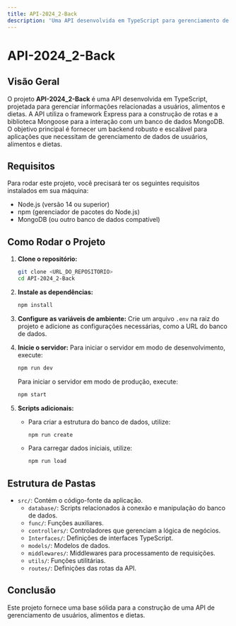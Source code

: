 ```yaml
---
title: API-2024_2-Back
description: 'Uma API desenvolvida em TypeScript para gerenciamento de usuarios, alimentos e dietas'
---
```


# API-2024_2-Back

## Visão Geral

O projeto **API-2024_2-Back** é uma API desenvolvida em TypeScript, projetada para gerenciar informações relacionadas a usuários, alimentos e dietas. A API utiliza o framework Express para a construção de rotas e a biblioteca Mongoose para a interação com um banco de dados MongoDB. O objetivo principal é fornecer um backend robusto e escalável para aplicações que necessitam de gerenciamento de dados de usuários, alimentos e dietas.

## Requisitos

Para rodar este projeto, você precisará ter os seguintes requisitos instalados em sua máquina:

- Node.js (versão 14 ou superior)
- npm (gerenciador de pacotes do Node.js)
- MongoDB (ou outro banco de dados compatível)

## Como Rodar o Projeto

1. **Clone o repositório:**
   ```bash
   git clone <URL_DO_REPOSITORIO>
   cd API-2024_2-Back
   ```

2. **Instale as dependências:**
   ```bash
   npm install
   ```

3. **Configure as variáveis de ambiente:**
   Crie um arquivo `.env` na raiz do projeto e adicione as configurações necessárias, como a URL do banco de dados.

4. **Inicie o servidor:**
   Para iniciar o servidor em modo de desenvolvimento, execute:
   ```bash
   npm run dev
   ```
   Para iniciar o servidor em modo de produção, execute:
   ```bash
   npm start
   ```

5. **Scripts adicionais:**
   - Para criar a estrutura do banco de dados, utilize:
     ```bash
     npm run create
     ```
   - Para carregar dados iniciais, utilize:
     ```bash
     npm run load
     ```

## Estrutura de Pastas

- `src/`: Contém o código-fonte da aplicação.
  - `database/`: Scripts relacionados à conexão e manipulação do banco de dados.
  - `func/`: Funções auxiliares.
  - `controllers/`: Controladores que gerenciam a lógica de negócios.
  - `Interfaces/`: Definições de interfaces TypeScript.
  - `models/`: Modelos de dados.
  - `middlewares/`: Middlewares para processamento de requisições.
  - `utils/`: Funções utilitárias.
  - `routes/`: Definições das rotas da API.

## Conclusão

Este projeto fornece uma base sólida para a construção de uma API de gerenciamento de usuários, alimentos e dietas.